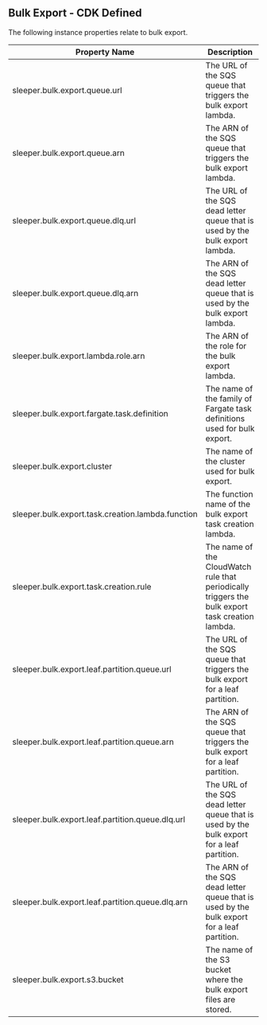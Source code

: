 ## Bulk Export - CDK Defined

The following instance properties relate to bulk export.

| Property Name                                     | Description                                                                                      |
|---------------------------------------------------|--------------------------------------------------------------------------------------------------|
| sleeper.bulk.export.queue.url                     | The URL of the SQS queue that triggers the bulk export lambda.                                   |
| sleeper.bulk.export.queue.arn                     | The ARN of the SQS queue that triggers the bulk export lambda.                                   |
| sleeper.bulk.export.queue.dlq.url                 | The URL of the SQS dead letter queue that is used by the bulk export lambda.                     |
| sleeper.bulk.export.queue.dlq.arn                 | The ARN of the SQS dead letter queue that is used by the bulk export lambda.                     |
| sleeper.bulk.export.lambda.role.arn               | The ARN of the role for the bulk export lambda.                                                  |
| sleeper.bulk.export.fargate.task.definition       | The name of the family of Fargate task definitions used for bulk export.                         |
| sleeper.bulk.export.cluster                       | The name of the cluster used for bulk export.                                                    |
| sleeper.bulk.export.task.creation.lambda.function | The function name of the bulk export task creation lambda.                                       |
| sleeper.bulk.export.task.creation.rule            | The name of the CloudWatch rule that periodically triggers the bulk export task creation lambda. |
| sleeper.bulk.export.leaf.partition.queue.url      | The URL of the SQS queue that triggers the bulk export for a leaf partition.                     |
| sleeper.bulk.export.leaf.partition.queue.arn      | The ARN of the SQS queue that triggers the bulk export for a leaf partition.                     |
| sleeper.bulk.export.leaf.partition.queue.dlq.url  | The URL of the SQS dead letter queue that is used by the bulk export for a leaf partition.       |
| sleeper.bulk.export.leaf.partition.queue.dlq.arn  | The ARN of the SQS dead letter queue that is used by the bulk export for a leaf partition.       |
| sleeper.bulk.export.s3.bucket                     | The name of the S3 bucket where the bulk export files are stored.                                |
